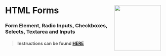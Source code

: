 # HTML Forms <img align="right" src="https://github.com/Learning-Fuze/prototypes_C10.17/blob/assets/assets/images/logos/LF_LOGO.png?raw=true" width="150">
### Form Element, Radio Inputs, Checkboxes, Selects, Textarea and Inputs 

>#### Instructions can be found <a href="http://learning-fuze.github.io/prototypes_C10.17/#/HTML-Forms" target="_blank">HERE</a>

